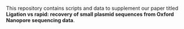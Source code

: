 This repository contains scripts and data to supplement our paper titled __Ligation vs rapid: recovery of small plasmid sequences from Oxford Nanopore sequencing data__.
